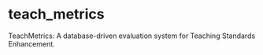 # teach_metrics
TeachMetrics: A database-driven evaluation system for Teaching Standards Enhancement.

